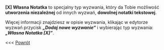 **[X] Własna Notatka** to specjalny typ wyzwania, który da Tobie możliwość **utworzenia niezależnej** od innych wyzwań, **dowolnej notatki tekstowej**.

Więcej informacji znajdziesz w opisie wyzwania, klikając w edytorze wyzwań przycisk **_„Dodaj nowe wyzwanie“_** i wybierając typ wyzwania: **_„Własna Notatka [X]”_**.

&lt;&lt;&lt; [Powrót](/guide/god-and-me)
